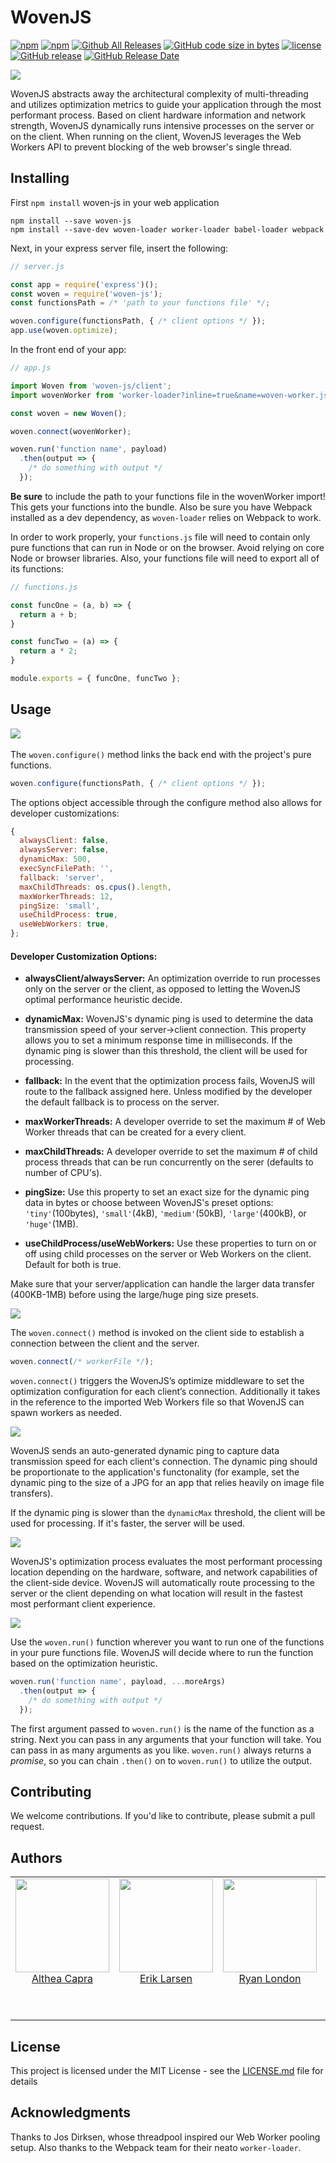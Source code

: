 # WovenJS


[![npm](https://img.shields.io/npm/v/woven-js.svg?style=plastic)](https://www.npmjs.com/package/woven-js)
[![npm](https://img.shields.io/npm/dt/package/woven-js.svg?style=plastic)](https://img.shields.io/npm/dt/package/woven-js.svg)
[![Github All Releases](https://img.shields.io/github/downloads/CSdare/woven-js/total.svg?style=plastic)](https://github.com/CSdare/woven-js)
[![GitHub code size in bytes](https://img.shields.io/github/languages/code-size/CSdare/woven-js.svg?style=plastic)](https://github.com/CSdare/woven-js)
[![license](https://img.shields.io/github/license/CSdare/woven-js.svg?style=plastic)](https://github.com/CSdare/woven-js)
[![GitHub release](https://img.shields.io/github/release/CSdare/woven-js.svg?style=plastic)](https://github.com/CSdare/woven-js)
[![GitHub Release Date](https://img.shields.io/github/release-date/CSdare/woven-js.svg?style=plastic)](https://github.com/CSdare/woven-js)


<p align="left">
  <img src="https://user-images.githubusercontent.com/4038732/35308567-17f72930-005d-11e8-9134-c21c741f0cc7.png">
</p>

WovenJS abstracts away the architectural complexity of multi-threading and utilizes optimization metrics to guide your application through the most performant process. Based on client hardware information and network strength, WovenJS dynamically runs intensive processes on the server or on the client. When running on the client, WovenJS leverages the Web Workers API to prevent blocking of the web browser's single thread.


## Installing
First `npm install` woven-js in your web application 

```
npm install --save woven-js
npm install --save-dev woven-loader worker-loader babel-loader webpack
```

Next, in your express server file, insert the following:

```javascript
// server.js

const app = require('express')();
const woven = require('woven-js');
const functionsPath = /* 'path to your functions file' */;

woven.configure(functionsPath, { /* client options */ });
app.use(woven.optimize);

```
In the front end of your app:

```javascript
// app.js

import Woven from 'woven-js/client';
import wovenWorker from 'worker-loader?inline=true&name=woven-worker.js!babel-loader!woven-loader!<path to your functions>';

const woven = new Woven();

woven.connect(wovenWorker);

woven.run('function name', payload)
  .then(output => {
    /* do something with output */
  });

```
**Be sure** to include the path to your functions file in the wovenWorker import! This gets your functions into the bundle. Also be sure you have Webpack installed as a dev dependency, as `woven-loader` relies on Webpack to work.

In order to work properly, your `functions.js` file will need to contain only pure functions that can run in Node or on the browser. Avoid relying on core Node or browser libraries. Also, your functions file will need to export all of its functions:

```javascript
// functions.js

const funcOne = (a, b) => {
  return a + b;
}

const funcTwo = (a) => {
  return a * 2;
}

module.exports = { funcOne, funcTwo };
```

## Usage

<p>
  <img src="https://user-images.githubusercontent.com/4038732/35308543-0315f870-005d-11e8-82fa-17aede333138.png">
  &nbsp &nbsp &nbsp &nbsp

The `woven.configure()` method links the back end with the project's pure functions.

```javascript
woven.configure(functionsPath, { /* client options */ });
```
The options object accessible through the configure method also allows for developer customizations:
 
```javascript
{
  alwaysClient: false,
  alwaysServer: false,
  dynamicMax: 500,
  execSyncFilePath: '',
  fallback: 'server',
  maxChildThreads: os.cpus().length,
  maxWorkerThreads: 12,
  pingSize: 'small',
  useChildProcess: true,
  useWebWorkers: true,
};
```

#### Developer Customization Options:

  - **alwaysClient/alwaysServer:** An optimization override to run processes only on the server or the client, as opposed to letting the WovenJS optimal performance heuristic decide. 

  - **dynamicMax:** WovenJS's dynamic ping is used to determine the data transmission speed of your server->client connection. This property allows you to set a minimum response time in milliseconds. If the dynamic ping is slower than this threshold, the client will be used for processing.

  - **fallback:** In the event that the optimization process fails, WovenJS will route to the fallback assigned here. Unless modified by the developer the default fallback is to process on the server.

  - **maxWorkerThreads:** A developer override to set the maximum # of Web Worker threads that can be created for a every client.

  - **maxChildThreads:** A developer override to set the maximum # of child process threads that can be run concurrently on the serer (defaults to number of CPU's).

  - **pingSize:** Use this property to set an exact size for the dynamic ping data in bytes or choose between WovenJS's preset options: `'tiny'`(100bytes), `'small'`(4kB), `'medium'`(50kB), `'large'`(400kB), or `'huge'`(1MB).

  - **useChildProcess/useWebWorkers:** Use these properties to turn on or off using child processes on the server or Web Workers on the client. Default for both is true.

  Make sure that your server/application can handle the larger data transfer (400KB-1MB) before using the large/huge ping size presets.
  
  <img src="https://user-images.githubusercontent.com/4038732/35308546-05bdf154-005d-11e8-9877-ceabb6a07424.png">

  The `woven.connect()` method is invoked on the client side to establish a connection between the client and the server. 

  ```javascript
  woven.connect(/* workerFile */);
  ```

  `woven.connect()` triggers the WovenJS’s optimize middleware to set the optimization configuration for each client’s connection. Additionally it takes in the reference to the imported Web Workers file so that WovenJS can spawn workers as needed.

  <img src="https://user-images.githubusercontent.com/4038732/35308554-09e7228c-005d-11e8-9329-f49ab7580292.png">

  WovenJS sends an auto-generated dynamic ping to capture data transmission speed for each client's connection. The dynamic ping should be proportionate to the application's functonality (for example, set the dynamic ping to the size of a JPG for an app that relies heavily on image file transfers). 
  
  If the dynamic ping is slower than the `dynamicMax` threshold, the client will be used for processing. If it's faster, the server will be used.
  
  <img src="https://user-images.githubusercontent.com/4038732/35308551-07f95ea4-005d-11e8-8d81-4b8ade2db02f.png">
  
  WovenJS's optimization process evaluates the most performant processing location depending on the hardware, software, and network capabilities of the client-side device. WovenJS will automatically route processing to the server or the client depending on what location will result in the fastest most performant client experience.

  <img src="https://user-images.githubusercontent.com/4038732/35312963-d4709d20-0072-11e8-80f2-57423e8ac1d1.png">
 
  Use the `woven.run()` function wherever you want to run one of the functions in your pure functions file. WovenJS will decide where to run the function based on the optimization heuristic. 

  ```javascript
  woven.run('function name', payload, ...moreArgs)
    .then(output => {
      /* do something with output */
    });
  ```
  
  The first argument passed to `woven.run()` is the name of the function as a string. Next you can pass in any arguments that your function will take. You can pass in as many arguments as you like. `woven.run()` always returns a *promise*, so you can chain `.then()` on to `woven.run()` to utilize the output.

</p>

## Contributing
We welcome contributions. If you'd like to contribute, please submit a pull request.

## Authors
<table>
  <tbody>
    <tr>
      <td align="center" valign="top">
        <img width="150" height="150" src="https://user-images.githubusercontent.com/4038732/35314686-afd44822-007c-11e8-8fef-92225d5fb4fa.jpg">
        <br>
        <a href="https://github.com/LazarusCrown">Althea Capra</a>
        <p></p>
        <br>
        <p></p>
      </td>
      <td align="center" valign="top">
        <img width="150" height="150" src="https://user-images.githubusercontent.com/4038732/35314688-affa1d36-007c-11e8-89c2-2492d174b7dc.jpg">
        <br>
        <a href="https://github.com/erikwlarsen">Erik Larsen</a>
        <p></p>
        <br>
        <p></p>
      </td>
      <td align="center" width="20%" valign="top">
        <img width="150" height="150" src="https://user-images.githubusercontent.com/4038732/35314689-b00cfc1c-007c-11e8-97b4-b38651546a12.jpg">
        <br>
        <a href="https://github.com/ryanlondon">Ryan London</a>
        <p></p>
        <br>
        <p></p>
      </td>
      <td align="center" valign="top">
        <img width="150" height="150" src="https://user-images.githubusercontent.com/4038732/35314687-afe7f82c-007c-11e8-9ef2-99ecd3694e3d.jpg">
        <br>
        <a href="https://github.com/warmthesea">Dale Nogiec</a>
        <p></p>
        <br>
        <p></p>
        
     
     
  </tbody>
</table>



## License
This project is licensed under the MIT License - see the [LICENSE.md](LICENSE.md) file for details

## Acknowledgments
Thanks to Jos Dirksen, whose threadpool inspired our Web Worker pooling setup. Also thanks to the Webpack team for their neato `worker-loader`.
